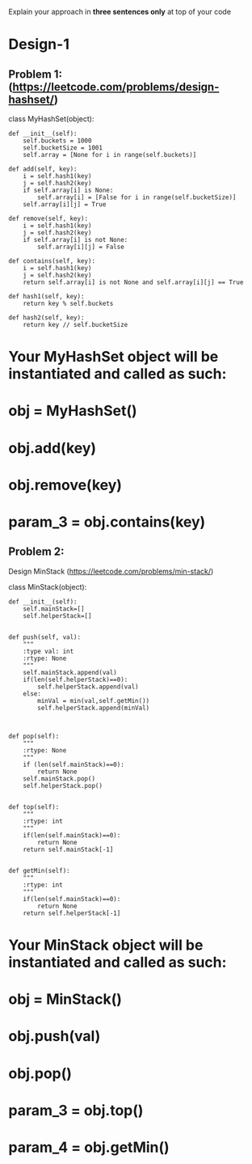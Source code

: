 Explain your approach in **three sentences only** at top of your code

# Design-1

## Problem 1:(https://leetcode.com/problems/design-hashset/)

class MyHashSet(object):

    def __init__(self):
        self.buckets = 1000
        self.bucketSize = 1001
        self.array = [None for i in range(self.buckets)]
        
    def add(self, key):
        i = self.hash1(key)  
        j = self.hash2(key)  
        if self.array[i] is None:
            self.array[i] = [False for i in range(self.bucketSize)]
        self.array[i][j] = True

    def remove(self, key):
        i = self.hash1(key)
        j = self.hash2(key)
        if self.array[i] is not None:
            self.array[i][j] = False

    def contains(self, key):
        i = self.hash1(key)
        j = self.hash2(key)
        return self.array[i] is not None and self.array[i][j] == True

    def hash1(self, key):  
        return key % self.buckets

    def hash2(self, key): 
        return key // self.bucketSize


# Your MyHashSet object will be instantiated and called as such:
# obj = MyHashSet()
# obj.add(key)
# obj.remove(key)
# param_3 = obj.contains(key)




## Problem 2:
Design MinStack (https://leetcode.com/problems/min-stack/)

class MinStack(object):

    def __init__(self):
        self.mainStack=[]
        self.helperStack=[]
        

    def push(self, val):
        """
        :type val: int
        :rtype: None
        """
        self.mainStack.append(val)
        if(len(self.helperStack)==0):
            self.helperStack.append(val)
        else:
            minVal = min(val,self.getMin())
            self.helperStack.append(minVal)

        

    def pop(self):
        """
        :rtype: None
        """
        if (len(self.mainStack)==0):
            return None
        self.mainStack.pop()
        self.helperStack.pop()
        

    def top(self):
        """
        :rtype: int
        """
        if(len(self.mainStack)==0):
            return None
        return self.mainStack[-1]
        

    def getMin(self):
        """
        :rtype: int
        """
        if(len(self.mainStack)==0):
            return None
        return self.helperStack[-1]
        


# Your MinStack object will be instantiated and called as such:
# obj = MinStack()
# obj.push(val)
# obj.pop()
# param_3 = obj.top()
# param_4 = obj.getMin()



